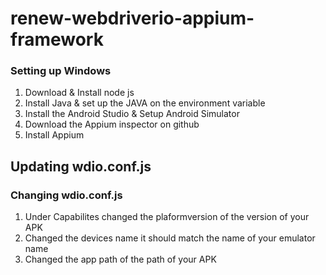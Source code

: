 # renew-webdriverio-appium-framework

### Setting up Windows

1. Download & Install node js
2. Install Java & set up the JAVA on the environment variable
3. Install the Android Studio & Setup Android Simulator
4. Download the Appium inspector on github
5. Install Appium

## Updating wdio.conf.js

### Changing wdio.conf.js
1. Under Capabilites changed the plaformversion of the version of your APK
2. Changed the devices name it should match the name of your emulator name
3. Changed the app path of the path of your APK
